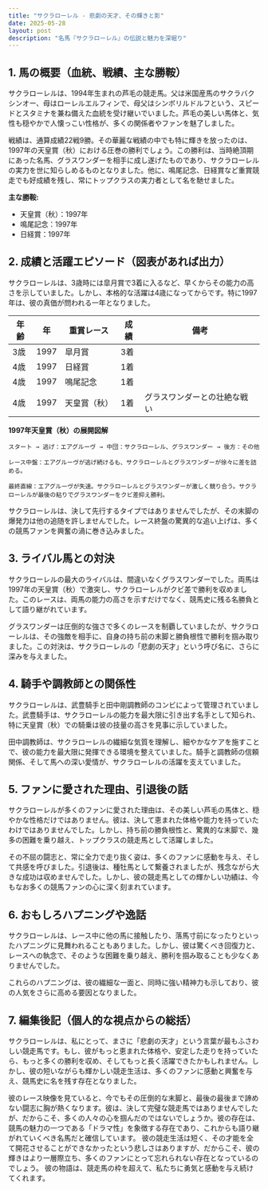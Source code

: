 ```yaml
---
title: "サクラローレル - 悲劇の天才、その輝きと影"
date: 2025-05-28
layout: post
description: "名馬『サクラローレル』の伝説と魅力を深堀り"
---
```


## 1. 馬の概要（血統、戦績、主な勝鞍）

サクラローレルは、1994年生まれの芦毛の競走馬。父は米国産馬のサクラバクシンオー、母はローレルエルフィンで、母父はシンボリルドルフという、スピードとスタミナを兼ね備えた血統を受け継いでいました。芦毛の美しい馬体と、気性も穏やかで人懐っこい性格が、多くの関係者やファンを魅了しました。

戦績は、通算成績22戦9勝。その華麗な戦績の中でも特に輝きを放ったのは、1997年の天皇賞（秋）における圧巻の勝利でしょう。この勝利は、当時絶頂期にあった名馬、グラスワンダーを相手に成し遂げたものであり、サクラローレルの実力を世に知らしめるものとなりました。他に、鳴尾記念、日経賞など重賞競走でも好成績を残し、常にトップクラスの実力者として名を馳せました。

**主な勝鞍:**

* 天皇賞（秋）：1997年
* 鳴尾記念：1997年
* 日経賞：1997年


## 2. 成績と活躍エピソード（図表があれば出力）

サクラローレルは、3歳時には皐月賞で3着に入るなど、早くからその能力の高さを示していました。しかし、本格的な活躍は4歳になってからです。特に1997年は、彼の真価が問われる一年となりました。

| 年齢 | 年  | 重賞レース | 成績 | 備考 |
|---|---|---|---|---|
| 3歳 | 1997 | 皐月賞 | 3着 |  |
| 4歳 | 1997 | 日経賞 | 1着 |  |
| 4歳 | 1997 | 鳴尾記念 | 1着 |  |
| 4歳 | 1997 | 天皇賞（秋） | 1着 | グラスワンダーとの壮絶な戦い |


**1997年天皇賞（秋）の展開図解**

```
スタート → 逃げ：エアグルーヴ → 中団：サクラローレル、グラスワンダー → 後方：その他

レース中盤：エアグルーヴが逃げ続けるも、サクラローレルとグラスワンダーが徐々に差を詰める。

最終直線：エアグルーヴが失速。サクラローレルとグラスワンダーが激しく競り合う。サクラローレルが最後の粘りでグラスワンダーをクビ差抑え勝利。
```

サクラローレルは、決して先行するタイプではありませんでしたが、その末脚の爆発力は他の追随を許しませんでした。レース終盤の驚異的な追い上げは、多くの競馬ファンを興奮の渦に巻き込みました。


## 3. ライバル馬との対決

サクラローレルの最大のライバルは、間違いなくグラスワンダーでした。両馬は1997年の天皇賞（秋）で激突し、サクラローレルがクビ差で勝利を収めました。このレースは、両馬の能力の高さを示すだけでなく、競馬史に残る名勝負として語り継がれています。

グラスワンダーは圧倒的な強さで多くのレースを制覇していましたが、サクラローレルは、その強敵を相手に、自身の持ち前の末脚と勝負根性で勝利を掴み取りました。この対決は、サクラローレルの「悲劇の天才」という呼び名に、さらに深みを与えました。


## 4. 騎手や調教師との関係性

サクラローレルは、武豊騎手と田中剛調教師のコンビによって管理されていました。武豊騎手は、サクラローレルの能力を最大限に引き出す名手として知られ、特に天皇賞（秋）での騎乗は彼の技量の高さを見事に示していました。

田中調教師は、サクラローレルの繊細な気質を理解し、細やかなケアを施すことで、彼の能力を最大限に発揮できる環境を整えていました。騎手と調教師の信頼関係、そして馬への深い愛情が、サクラローレルの活躍を支えていました。


## 5. ファンに愛された理由、引退後の話

サクラローレルが多くのファンに愛された理由は、その美しい芦毛の馬体と、穏やかな性格だけではありません。彼は、決して恵まれた体格や能力を持っていたわけではありませんでした。しかし、持ち前の勝負根性と、驚異的な末脚で、幾多の困難を乗り越え、トップクラスの競走馬として活躍しました。

その不屈の闘志と、常に全力で走り抜く姿は、多くのファンに感動を与え、そして共感を呼びました。引退後は、種牡馬として繋養されましたが、残念ながら大きな成功は収めませんでした。しかし、彼の競走馬としての輝かしい功績は、今もなお多くの競馬ファンの心に深く刻まれています。


## 6. おもしろハプニングや逸話

サクラローレルは、レース中に他の馬に接触したり、落馬寸前になったりといったハプニングに見舞われることもありました。しかし、彼は驚くべき回復力と、レースへの執念で、そのような困難を乗り越え、勝利を掴み取ることも少なくありませんでした。

これらのハプニングは、彼の繊細な一面と、同時に強い精神力も示しており、彼の人気をさらに高める要因となりました。


## 7. 編集後記（個人的な視点からの総括）

サクラローレルは、私にとって、まさに「悲劇の天才」という言葉が最もふさわしい競走馬です。もし、彼がもっと恵まれた体格や、安定した走りを持っていたら、もっと多くの勝利を収め、そしてもっと長く活躍できたかもしれません。しかし、彼の短いながらも輝かしい競走生活は、多くのファンに感動と興奮を与え、競馬史に名を残す存在となりました。

彼のレース映像を見ていると、今でもその圧倒的な末脚と、最後の最後まで諦めない闘志に胸が熱くなります。彼は、決して完璧な競走馬ではありませんでしたが、だからこそ、多くの人々の心を掴んだのではないでしょうか。彼の存在は、競馬の魅力の一つである「ドラマ性」を象徴する存在であり、これからも語り継がれていくべき名馬だと確信しています。  彼の競走生活は短く、その才能を全て開花させることができなかったという悲しさはありますが、だからこそ、彼の輝きはより一層際立ち、多くのファンにとって忘れられない存在となっているのでしょう。  彼の物語は、競走馬の枠を超えて、私たちに勇気と感動を与え続けてくれます。
